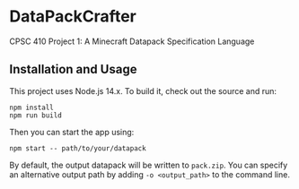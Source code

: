 # DataPackCrafter

CPSC 410 Project 1: A Minecraft Datapack Specification Language

## Installation and Usage

This project uses Node.js 14.x. To build it, check out the source and run:

```
npm install
npm run build
```

Then you can start the app using:

```
npm start -- path/to/your/datapack
```

By default, the output datapack will be written to `pack.zip`. You can specify an alternative output path by adding `-o <output_path>` to the command line.

